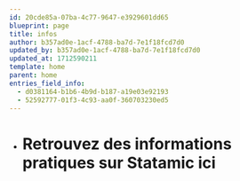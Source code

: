```yaml
---
id: 20cde85a-07ba-4c77-9647-e3929601dd65
blueprint: page
title: infos
author: b357ad0e-1acf-4788-ba7d-7e1f18fcd7d0
updated_by: b357ad0e-1acf-4788-ba7d-7e1f18fcd7d0
updated_at: 1712590211
template: home
parent: home
entries_field_info:
  - d0381164-b1b6-4b9d-b187-a19e03e92193
  - 52592777-01f3-4c93-aa0f-360703230ed5
---
```

- # Retrouvez des informations pratiques sur Statamic ici